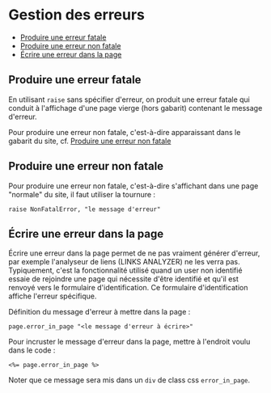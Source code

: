 # Gestion des erreurs

* [Produire une erreur fatale](#produireuneerreurfatale)
* [Produire une erreur non fatale](#produireerrornonfatale)
* [Écrire une erreur dans la page](#ecrireuneerreurdanslapage)


<a name='produireuneerreurfatale'></a>

## Produire une erreur fatale

En utilisant `raise` sans spécifier d'erreur, on produit une erreur fatale qui conduit à l'affichage d'une page vierge (hors gabarit) contenant le message d'erreur.

Pour produire une erreur non fatale, c'est-à-dire apparaissant dans le gabarit du site, cf. [Produire une erreur non fatale](#produireerrornonfatale)

<a name='produireerrornonfatale'></a>

## Produire une erreur non fatale

Pour produire une erreur non fatale, c'est-à-dire s'affichant dans une page "normale" du site, il faut utiliser la tournure :

    raise NonFatalError, "le message d'erreur"

<a name='ecrireuneerreurdanslapage'></a>

## Écrire une erreur dans la page

Écrire une erreur dans la page permet de ne pas vraiment générer d'erreur, par exemple l'analyseur de liens (LINKS ANALYZER) ne les verra pas. Typiquement, c'est la fonctionnalité utilisé quand un user non identifié essaie de rejoindre une page qui nécessite d'être identifié et qu'il est renvoyé vers le formulaire d'identification. Ce formulaire d'identification affiche l'erreur spécifique.

Définition du message d'erreur à mettre dans la page :

    page.error_in_page "<le message d'erreur à écrire>"

Pour incruster le message d'erreur dans la page, mettre à l'endroit voulu dans le code :

    <%= page.error_in_page %>

Noter que ce message sera mis dans un `div` de class css `error_in_page`.
